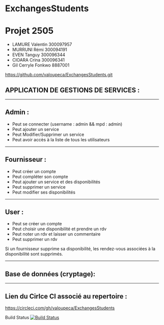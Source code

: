 # ExchangesStudents
# Projet 2505


* LAMURE Valentin 300097957
* MURRUNI Rémi  300094191
* EVEN Tanguy  300096344
* CIOARA Crina 300096341
* Gil Cerryle Fonkwo 8887001

https://github.com/valoupeca/ExchangesStudents.git


## APPLICATION DE GESTIONS DE SERVICES :


-----------------

## Admin :
* Peut se connecter (username : admin && mpd : admin)
* Peut ajouter un service
* Peut Modifier/Supprimer un service
* Peut avoir accès à la liste de tous les utilisateurs

-------------------

## Fournisseur :
* Peut créer un compte
* Peut compléter son compte
* Peut ajouter un service et des disponibilités
* Peut supprimer un service
* Peut modifier ses disponibilités

---------------------

## User :
* Peut se créer un compte
* Peut choisir une disponibilité et prendre un rdv
* Peut noter un rdv et laisser un commentaire
* Peut supprimer un rdv


Si un fournisseur supprime sa disponibilité, les rendez-vous associées à la disponibilité sont supprimés.

---------------------

## Base de données (cryptage):


-----------------------

## Lien du Cirlce CI associé au repertoire :
https://circleci.com/gh/valoupeca/ExchangesStudents

Build Status
[![Build
Status](https://circleci.com/gh/valoupeca/ExchangesStudents.png?branch=master)](https://circleci.com/gh/valoupeca/ExchangesStudents)


